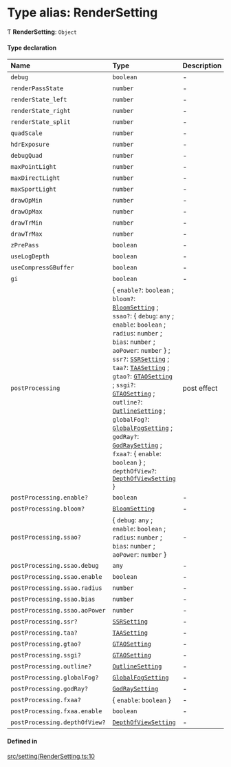 # Type alias: RenderSetting

Ƭ **RenderSetting**: `Object`

#### Type declaration

| Name | Type | Description |
| :------ | :------ | :------ |
| `debug` | `boolean` | - |
| `renderPassState` | `number` | - |
| `renderState_left` | `number` | - |
| `renderState_right` | `number` | - |
| `renderState_split` | `number` | - |
| `quadScale` | `number` | - |
| `hdrExposure` | `number` | - |
| `debugQuad` | `number` | - |
| `maxPointLight` | `number` | - |
| `maxDirectLight` | `number` | - |
| `maxSportLight` | `number` | - |
| `drawOpMin` | `number` | - |
| `drawOpMax` | `number` | - |
| `drawTrMin` | `number` | - |
| `drawTrMax` | `number` | - |
| `zPrePass` | `boolean` | - |
| `useLogDepth` | `boolean` | - |
| `useCompressGBuffer` | `boolean` | - |
| `gi` | `boolean` | - |
| `postProcessing` | \{ `enable?`: `boolean` ; `bloom?`: [`BloomSetting`](BloomSetting.md) ; `ssao?`: \{ `debug`: `any` ; `enable`: `boolean` ; `radius`: `number` ; `bias`: `number` ; `aoPower`: `number`  } ; `ssr?`: [`SSRSetting`](SSRSetting.md) ; `taa?`: [`TAASetting`](TAASetting.md) ; `gtao?`: [`GTAOSetting`](GTAOSetting.md) ; `ssgi?`: [`GTAOSetting`](GTAOSetting.md) ; `outline?`: [`OutlineSetting`](OutlineSetting.md) ; `globalFog?`: [`GlobalFogSetting`](GlobalFogSetting.md) ; `godRay?`: [`GodRaySetting`](GodRaySetting.md) ; `fxaa?`: \{ `enable`: `boolean`  } ; `depthOfView?`: [`DepthOfViewSetting`](DepthOfViewSetting.md)  } | post effect |
| `postProcessing.enable?` | `boolean` | - |
| `postProcessing.bloom?` | [`BloomSetting`](BloomSetting.md) | - |
| `postProcessing.ssao?` | \{ `debug`: `any` ; `enable`: `boolean` ; `radius`: `number` ; `bias`: `number` ; `aoPower`: `number`  } | - |
| `postProcessing.ssao.debug` | `any` | - |
| `postProcessing.ssao.enable` | `boolean` | - |
| `postProcessing.ssao.radius` | `number` | - |
| `postProcessing.ssao.bias` | `number` | - |
| `postProcessing.ssao.aoPower` | `number` | - |
| `postProcessing.ssr?` | [`SSRSetting`](SSRSetting.md) | - |
| `postProcessing.taa?` | [`TAASetting`](TAASetting.md) | - |
| `postProcessing.gtao?` | [`GTAOSetting`](GTAOSetting.md) | - |
| `postProcessing.ssgi?` | [`GTAOSetting`](GTAOSetting.md) | - |
| `postProcessing.outline?` | [`OutlineSetting`](OutlineSetting.md) | - |
| `postProcessing.globalFog?` | [`GlobalFogSetting`](GlobalFogSetting.md) | - |
| `postProcessing.godRay?` | [`GodRaySetting`](GodRaySetting.md) | - |
| `postProcessing.fxaa?` | \{ `enable`: `boolean`  } | - |
| `postProcessing.fxaa.enable` | `boolean` | - |
| `postProcessing.depthOfView?` | [`DepthOfViewSetting`](DepthOfViewSetting.md) | - |

#### Defined in

[src/setting/RenderSetting.ts:10](https://github.com/Orillusion/orillusion/blob/main/src/setting/RenderSetting.ts#L10)
